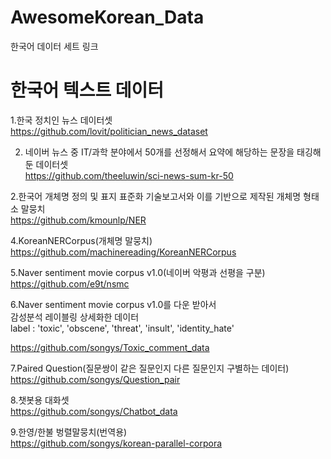# AwesomeKorean_Data
한국어 데이터 세트 링크




# 한국어 텍스트 데이터       


1.한국 정치인 뉴스 데이터셋             
https://github.com/lovit/politician_news_dataset


2. 네이버 뉴스 중 IT/과학 분야에서 50개를 선정해서 요약에 해당하는 문장을 태깅해둔 데이터셋                 
https://github.com/theeluwin/sci-news-sum-kr-50



2.한국어 개체명 정의 및 표지 표준화 기술보고서와 이를 기반으로 제작된 개체명 형태소 말뭉치                   
https://github.com/kmounlp/NER      

4.KoreanNERCorpus(개체명 말뭉치)
https://github.com/machinereading/KoreanNERCorpus 

5.Naver sentiment movie corpus v1.0(네이버 악평과 선평을 구분)             
https://github.com/e9t/nsmc


6.Naver sentiment movie corpus v1.0를 다운 받아서   
감성분석 레이블링 상세화한 데이터          
label : 'toxic', 'obscene', 'threat', 'insult', 'identity_hate'                   

https://github.com/songys/Toxic_comment_data


7.Paired Question(질문쌍이 같은 질문인지 다른 질문인지 구별하는 데이터)                           
https://github.com/songys/Question_pair


8.챗봇용 대화셋               
https://github.com/songys/Chatbot_data


9.한영/한불 벙렬말뭉치(번역용)                        
https://github.com/songys/korean-parallel-corpora

